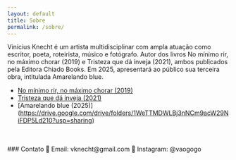 ```yaml
---
layout: default
title: Sobre
permalink: /sobre/
---
```


Vinícius Knecht é um artista multidisciplinar com ampla atuação como escritor, poeta, roteirista, músico e fotógrafo. Autor dos livros No mínimo rir, no máximo chorar (2019) e Tristeza que dá inveja (2021), ambos publicados pela Editora Chiado Books. Em 2025, apresentará ao público sua terceira obra, intitulada Amarelando blue.
- [No mínimo rir, no máximo chorar (2019)](https://drive.google.com/drive/folders/1tB9WdHHQNyIbdG1NnoaQFsR1JrfUos7c?usp=drive_link)
- [Tristeza que dá inveja (2021)](https://drive.google.com/drive/folders/183VCjb-lOEEY17wD0DdkQGFDAxQyyg0u?usp=drive_link)
- [Amarelando blue (2025)] (https://drive.google.com/drive/folders/1WeTTMDWLBj3nNCm9acW29NiFDP5Ld210?usp=sharing)


<br>
<br>
### Contato  
📧 Email: vknecht@gmail.com  
📸 Instagram: @vaogogo
